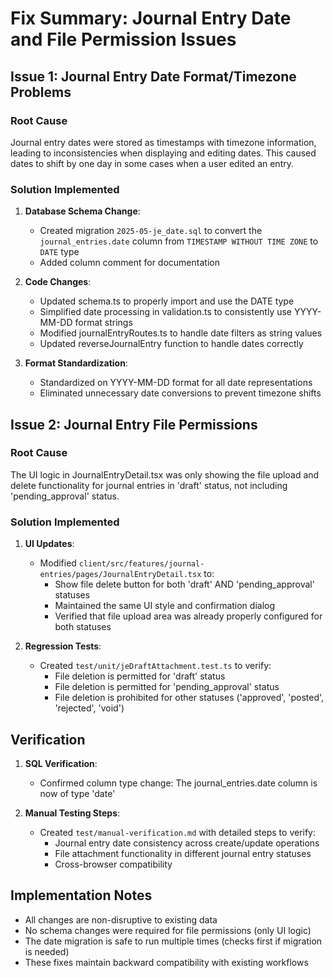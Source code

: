 # Fix Summary: Journal Entry Date and File Permission Issues

## Issue 1: Journal Entry Date Format/Timezone Problems

### Root Cause
Journal entry dates were stored as timestamps with timezone information, leading to inconsistencies when displaying and editing dates. This caused dates to shift by one day in some cases when a user edited an entry.

### Solution Implemented
1. **Database Schema Change**:
   - Created migration `2025-05-je_date.sql` to convert the `journal_entries.date` column from `TIMESTAMP WITHOUT TIME ZONE` to `DATE` type
   - Added column comment for documentation

2. **Code Changes**:
   - Updated schema.ts to properly import and use the DATE type
   - Simplified date processing in validation.ts to consistently use YYYY-MM-DD format strings
   - Modified journalEntryRoutes.ts to handle date filters as string values
   - Updated reverseJournalEntry function to handle dates correctly

3. **Format Standardization**:
   - Standardized on YYYY-MM-DD format for all date representations
   - Eliminated unnecessary date conversions to prevent timezone shifts

## Issue 2: Journal Entry File Permissions

### Root Cause
The UI logic in JournalEntryDetail.tsx was only showing the file upload and delete functionality for journal entries in 'draft' status, not including 'pending_approval' status.

### Solution Implemented
1. **UI Updates**:
   - Modified `client/src/features/journal-entries/pages/JournalEntryDetail.tsx` to:
     - Show file delete button for both 'draft' AND 'pending_approval' statuses
     - Maintained the same UI style and confirmation dialog
     - Verified that file upload area was already properly configured for both statuses

2. **Regression Tests**:
   - Created `test/unit/jeDraftAttachment.test.ts` to verify:
     - File deletion is permitted for 'draft' status
     - File deletion is permitted for 'pending_approval' status
     - File deletion is prohibited for other statuses ('approved', 'posted', 'rejected', 'void')

## Verification
1. **SQL Verification**:
   - Confirmed column type change: The journal_entries.date column is now of type 'date'
   
2. **Manual Testing Steps**:
   - Created `test/manual-verification.md` with detailed steps to verify:
     - Journal entry date consistency across create/update operations
     - File attachment functionality in different journal entry statuses
     - Cross-browser compatibility

## Implementation Notes
- All changes are non-disruptive to existing data
- No schema changes were required for file permissions (only UI logic)
- The date migration is safe to run multiple times (checks first if migration is needed)
- These fixes maintain backward compatibility with existing workflows